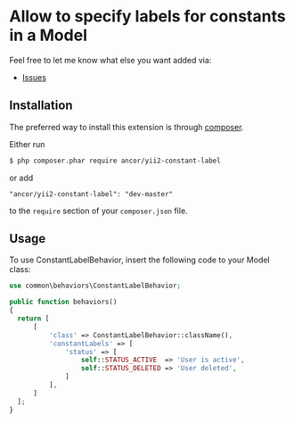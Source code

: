 # Allow to specify labels for constants in a Model


Feel free to let me know what else you want added via:

- [Issues](https://github.com/ancor-dev/yii2-constant-label/issues)

## Installation

The preferred way to install this extension is through [composer](http://getcomposer.org/download/).

Either run

```bash
$ php composer.phar require ancor/yii2-constant-label
```

or add

```
"ancor/yii2-constant-label": "dev-master"
```

to the `require` section of your `composer.json` file.

## Usage

To use ConstantLabelBehavior, insert the following code to your Model class:

```php
use common\behaviors\ConstantLabelBehavior;

public function behaviors()
{
  return [
      [
          'class' => ConstantLabelBehavior::className(),
          'constantLabels' => [
              'status' => [
                  self::STATUS_ACTIVE  => 'User is active',
                  self::STATUS_DELETED => 'User deleted',
              ]
          ],
      ]
  ];
}
```